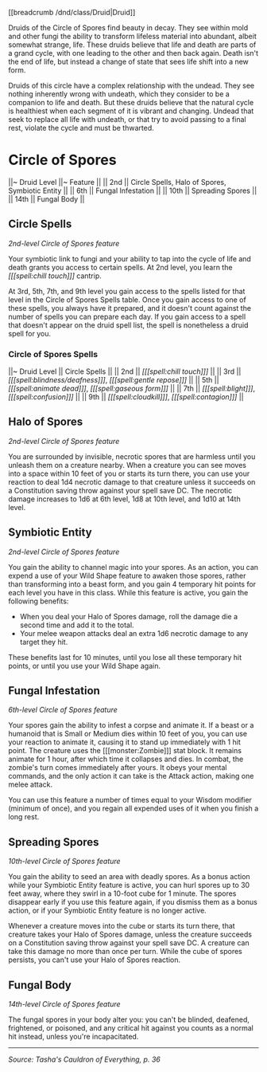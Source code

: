 [[breadcrumb /dnd/class/Druid|Druid]]

Druids of the Circle of Spores find beauty in decay. They see within mold and other fungi the ability to transform lifeless material into abundant, albeit somewhat strange, life. These druids believe that life and death are parts of a grand cycle, with one leading to the other and then back again. Death isn't the end of life, but instead a change of state that sees life shift into a new form.

Druids of this circle have a complex relationship with the undead. They see nothing inherently wrong with undeath, which they consider to be a companion to life and death. But these druids believe that the natural cycle is healthiest when each segment of it is vibrant and changing. Undead that seek to replace all life with undeath, or that try to avoid passing to a final rest, violate the cycle and must be thwarted.

# Circle of Spores

||~ Druid Level ||~ Feature ||
|| 2nd || Circle Spells, Halo of Spores, Symbiotic Entity ||
|| 6th || Fungal Infestation ||
|| 10th || Spreading Spores ||
|| 14th || Fungal Body ||

## Circle Spells

_2nd-level Circle of Spores feature_

Your symbiotic link to fungi and your ability to tap into the cycle of life and death grants you access to certain spells. At 2nd level, you learn the _[[[spell:chill touch]]]_ cantrip.

At 3rd, 5th, 7th, and 9th level you gain access to the spells listed for that level in the Circle of Spores Spells table. Once you gain access to one of these spells, you always have it prepared, and it doesn't count against the number of spells you can prepare each day. If you gain access to a spell that doesn't appear on the druid spell list, the spell is nonetheless a druid spell for you.

### Circle of Spores Spells

||~ Druid Level || Circle Spells ||
|| 2nd || _[[[spell:chill touch]]]_ ||
|| 3rd || _[[[spell:blindness/deafness]]]_, _[[[spell:gentle repose]]]_ ||
|| 5th || _[[[spell:animate dead]]]_, _[[[spell:gaseous form]]]_ ||
|| 7th || _[[[spell:blight]]]_, _[[[spell:confusion]]]_ ||
|| 9th || _[[[spell:cloudkill]]]_, _[[[spell:contagion]]]_ ||

## Halo of Spores

_2nd-level Circle of Spores feature_

You are surrounded by invisible, necrotic spores that are harmless until you unleash them on a creature nearby. When a creature you can see moves into a space within 10 feet of you or starts its turn there, you can use your reaction to deal 1d4 necrotic damage to that creature unless it succeeds on a Constitution saving throw against your spell save DC. The necrotic damage increases to 1d6 at 6th level, 1d8 at 10th level, and 1d10 at 14th level.

## Symbiotic Entity

_2nd-level Circle of Spores feature_

You gain the ability to channel magic into your spores. As an action, you can expend a use of your Wild Shape feature to awaken those spores, rather than transforming into a beast form, and you gain 4 temporary hit points for each level you have in this class. While this feature is active, you gain the following benefits:

* When you deal your Halo of Spores damage, roll the damage die a second time and add it to the total.
* Your melee weapon attacks deal an extra 1d6 necrotic damage to any target they hit.

These benefits last for 10 minutes, until you lose all these temporary hit points, or until you use your Wild Shape again.

## Fungal Infestation

_6th-level Circle of Spores feature_

Your spores gain the ability to infest a corpse and animate it. If a beast or a humanoid that is Small or Medium dies within 10 feet of you, you can use your reaction to animate it, causing it to stand up immediately with 1 hit point. The creature uses the [[[monster:Zombie]]] stat block. It remains animate for 1 hour, after which time it collapses and dies. In combat, the zombie's turn comes immediately after yours. It obeys your mental commands, and the only action it can take is the Attack action, making one melee attack.

You can use this feature a number of times equal to your Wisdom modifier (minimum of once), and you regain all expended uses of it when you finish a long rest.

## Spreading Spores

_10th-level Circle of Spores feature_

You gain the ability to seed an area with deadly spores. As a bonus action while your Symbiotic Entity feature is active, you can hurl spores up to 30 feet away, where they swirl in a 10-foot cube for 1 minute. The spores disappear early if you use this feature again, if you dismiss them as a bonus action, or if your Symbiotic Entity feature is no longer active.

Whenever a creature moves into the cube or starts its turn there, that creature takes your Halo of Spores damage, unless the creature succeeds on a Constitution saving throw against your spell save DC. A creature can take this damage no more than once per turn. While the cube of spores persists, you can't use your Halo of Spores reaction.

## Fungal Body

_14th-level Circle of Spores feature_

The fungal spores in your body alter you: you can't be blinded, deafened, frightened, or poisoned, and any critical hit against you counts as a normal hit instead, unless you're incapacitated.

----

*Source: Tasha's Cauldron of Everything, p. 36*
